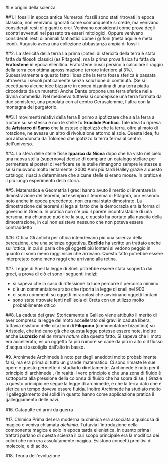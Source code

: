 #Le origini della scienza

##1. I fossili in epoca antica
Numerosi fossili sono stati ritrovati in epoca classica, non venivano ignorati come comunquente si crede, ma 
venivano considerati resti di giganti o eroi. Venivano considerati come prova degli scontri avvenuti nel passato tra
esseri mitologici. Oppure venivano considerati resti di animali fantiastici come i grifoni (metà aquile e metà leoni).
Augusto aveva una collezione abbastanza ampia di fossili.

##2. La sfericità della terra
La prima ipotesi di sfericità della terra è stata fatta da filosofi classici (es Pitagora), 
ma la prima prova fisica fu fatta da __Eratostene__ in epoca ellenitica. Eratostene riuscì persino a calcolare il raggio 
della terra con ottima aprossimazione (errore inferiore al 3%). 
Sucessivamente a questo fatto l'idea che la terra fosse sferica è passata attraverso i secoli praticamente senza soluzione di continutà.
(Se si eccettuano alcune idee bizzarre in epoca bizantina di una terra piatta circondata da un muretto)
Anche Dante propone una terra sferica nella divina commedia. Nel medioevo tuttavia si concepisce una terra formata da due semisfere, una popolata con al centro Gerusalemme, l'altra con la montagna del purgatorio. 

##3. I movimenti relativi della terra
Il primo a ipotizzare che sia la terra a ruotare su se stessa e non le stelle fu __Eraclide Pontico__. 
Tale idea fu ripresa da __Aristarco di Samo__ che la estese e ipotizzò che la terra, oltre al moto di rotazione, 
ne avesse un altro di rivoluzione attorno al sole. Questa idea, fu poi abbandonata da Tolomeo che ipotizzo la terra ferma al centro dell'universo.

##4. La sfera delle stelle fisse
__Ipparco da Nicea__ dopo che ha visto nel cielo una nuova stella (supernova) decise di complare un catalogo stellare per permettere ai posteri di verificare se le stelle rimangono sempre le stesse e se si muovono molto lentamente. 
2000 Anni più tardi Halley grazie a questo catalogo, riuscì a determinare che alcune stelle si erano mosse. In pratica è il più lungo esperimento della storia.

##5. Matematica e Geometria
I greci hanno avuto il mertio di inventare la dimostrazione dei teoremi, ad esempio il teorema di Pitagora, pur essendo noto anche in epoca 
precedente, non era mai stato dimostrato. La dimostrazione dei teoremi si lega al fatto che la democrazia era la forma di governo in Grecia. In pratica non c'è più il parere incontrastabile di una persona, ma chiunque può dire la sua, e questo ha portato alla nascita della dimostrazione, in cui non esisteva nessuno che non poteva essere contraddetto

##6. Ottica
Gli antichi per ottica intendevano più una scienza della percezione, che una scienza oggettiva. __Euclide__ ha scritto un trattato anche sull'ottica, in cui si parla che gli oggetti più lontani si vedono peggio in quanto ci sono meno raggi visivi che arrivano. Questo fatto potrebbe essere interpretato come meno raggi che arrivano alla retina.

##7. Legge di Snell
la legge di Snell potrebbe essere stata scoperta dai greci, a prova di ciò ci sono i seguenti 
indizi: 
- si sapeva che in caso di riflessione la luce percorre il percorso minimo
- c'è un commentatore arabo che riporta la legge di snell nel 900 
- ci sono commenti su oggetti miracolosi che avvicinano oggetti lontani
- sono state ritrovate lenti nell'isola di Creta con un utilizzo molto probabilmente ottico

##8. La caduta dei gravi
Storicamente a Galileo viene attibuito il merito di aver compreso la legge del moto accellerato dei gravi 
in caduta libera, tuttavia esistono delle citazioni di __Filopono__ (commentatore bizantino) su Aristoele,
che indicano già che questa legge potesse essere note, inoltre anche __Lucrezio__ nel _de rerum nature_ cita questo fatto. 
Si sapeva che il moto era accellerato, es  un oggetto fa più rumore se cade da più in alto o il flusso 
d'acqua si assotiglia dall'alto in basso. 


#9. Archimede
Archimede è noto per degli aneddoti molto probabilmente falsi, ma era prima di tutto un grande matematico. 
Ci sono rimaste le sue opere e questo permette di studiarlo direttamente. 
Archimede è noto per il principio di archimede , (in realtà il vero principio è che una zona di fluido è sottoposta alla pressione della colonna di fluido che ha sopra di se. ) 
Grazie a questo principio ne segue la legge di archimede, e che la terra dato che è sferica un tempo doveva essere fluida.
Inoltre Archimede ha studiato molto il galleggiamento dei solidi in quanto hanno come applicazione pratica il galleggiamento delle navi.

#16. Catapulte ed armi da guerra

#17. Chimica
Prima del era moderna la chimica era associata a qualcosa di magico e veniva chiamata _alchimia_. Tuttavia
l'introduzione della componente magica è solo in epoca tarda ellenistica, in quanto prima i trattati parlano di questa
scienza il cui scopo principale era la modifica dei colori che non era assolutamente magica.
Esistono concetti primitivi di molecole, e di acido. 

#18. Teoria dell'evoluzione


